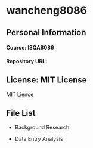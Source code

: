# wancheng8086
## **Personal Information**
#### Course: ISQA8086
#### Repository URL: 

## **License: MIT License**
[MIT Lience](https://en.wikipedia.org/wiki/MIT_License)

## File List

* Background Research

* Data Entry Analysis

